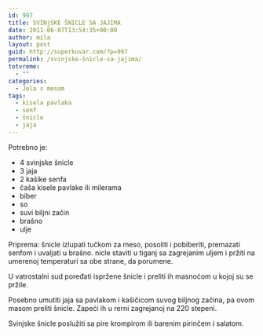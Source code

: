 ```yaml
---
id: 997
title: SVINjSKE ŠNICLE SA JAJIMA
date: 2011-06-07T13:54:35+00:00
author: mila
layout: post
guid: http://superkuvar.com/?p=997
permalink: /svinjske-šnicle-sa-jajima/
totvreme:
  - ""
categories:
  - Jela s mesom
tags:
  - kisela pavlaka
  - senf
  - šnicle
  - jaja
---
```

Potrebno je:

  * 4 svinjske šnicle
  * 3 jaja
  * 2 kašike senfa
  * čaša kisele pavlake ili milerama
  * biber
  * so
  * suvi biljni začin
  * brašno
  * ulje

Priprema: šnicle izlupati tučkom za meso, posoliti i pobiberiti, premazati senfom i uvaljati u brašno.  nicle staviti u tiganj sa zagrejanim uljem i pržiti na umerenoj temperaturi sa obe strane, da porumene.

U vatrostalni sud poređati ispržene šnicle i preliti ih masnoćom u kojoj su se pržile.

Posebno umutiti jaja sa pavlakom i kašičicom suvog biljnog začina, pa ovom masom preliti šnicle. Zapeći ih u rerni zagrejanoj na 220 stepeni.

Svinjske šnicle poslužiti sa pire krompirom ili barenim pirinčem i salatom.